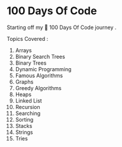 # 100 Days Of Code

Starting off my 🚀 100 Days Of Code journey .

Topics Covered :
1) Arrays
2) Binary Search Trees
3) Binary Trees
4) Dynamic Programming
5) Famous Algorithms
6) Graphs
7) Greedy Algorithms 
8) Heaps
9) Linked List
10) Recursion
11) Searching
12) Sorting
13) Stacks
14) Strings
15) Tries
